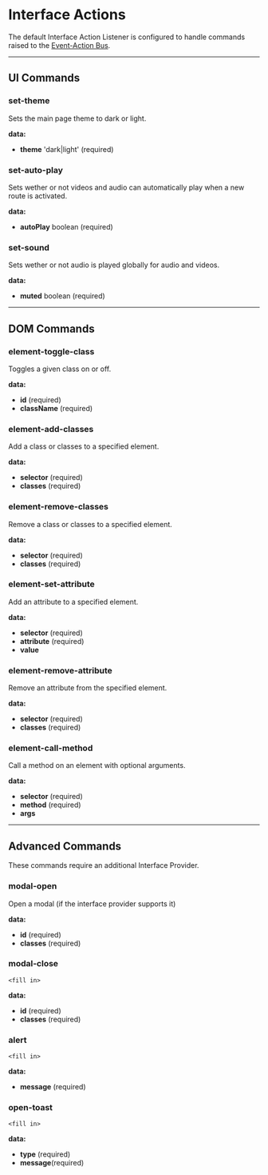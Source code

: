 # Interface Actions

The default Interface Action Listener is configured to handle commands raised to the [Event-Action Bus](/actions/event-bus).

---

## UI Commands

### set-theme

Sets the main page theme to dark or light.

**data:**

* **theme** 'dark|light' (required)

### set-auto-play

Sets wether or not videos and audio can automatically play when a new route is activated.

**data:**

* **autoPlay** boolean (required)

### set-sound

Sets wether or not audio is played globally for audio and videos.

**data:**

* **muted** boolean (required)

---

## DOM Commands

### element-toggle-class

Toggles a given class on or off.

**data:**

* **id** (required)
* **className** (required)

### element-add-classes

Add a class or classes to a specified element.

**data:**

* **selector** (required)
* **classes** (required)

### element-remove-classes

Remove a class or classes to a specified element.

**data:**

* **selector** (required)
* **classes** (required)

### element-set-attribute

Add an attribute to a specified element.

**data:**

* **selector** (required)
* **attribute** (required)
* **value**

### element-remove-attribute

Remove an attribute from the specified element.

**data:**

* **selector** (required)
* **classes** (required)

### element-call-method

Call a method on an element with optional arguments.

**data:**

* **selector** (required)
* **method** (required)
* **args**

---

## Advanced Commands

These commands require an additional Interface Provider.

### modal-open

Open a modal (if the interface provider supports it)

**data:**

* **id** (required)
* **classes** (required)

### modal-close

    <fill in>

**data:**

* **id** (required)
* **classes** (required)

### alert

    <fill in>

**data:**

* **message** (required)

### open-toast

    <fill in>

**data:**

* **type** (required)
* **message**(required)
